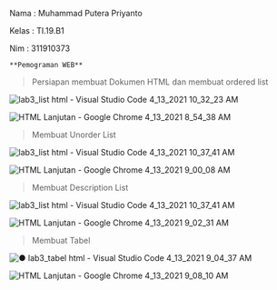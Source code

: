 Nama  : Muhammad Putera Priyanto

Kelas : TI.19.B1

Nim   : 311910373

    **Pemograman WEB**
   
> Persiapan membuat Dokumen HTML dan membuat ordered list

![lab3_list html - Visual Studio Code 4_13_2021 10_32_23 AM](https://user-images.githubusercontent.com/81774141/114492868-a6327a80-9c43-11eb-8fb4-c4ba53c9ba70.png)

![HTML Lanjutan - Google Chrome 4_13_2021 8_54_38 AM](https://user-images.githubusercontent.com/81774141/114492915-ba767780-9c43-11eb-8beb-caf180b09a46.png)

> Membuat Unorder List

![lab3_list html - Visual Studio Code 4_13_2021 10_37_41 AM](https://user-images.githubusercontent.com/81774141/114493645-155c9e80-9c45-11eb-8e78-154a41623315.png)

![HTML Lanjutan - Google Chrome 4_13_2021 9_00_08 AM](https://user-images.githubusercontent.com/81774141/114493805-67052900-9c45-11eb-8de5-c3ac2b02a99f.png)

>Membuat Description List

![lab3_list html - Visual Studio Code 4_13_2021 10_37_41 AM](https://user-images.githubusercontent.com/81774141/114493645-155c9e80-9c45-11eb-8e78-154a41623315.png)

![HTML Lanjutan - Google Chrome 4_13_2021 9_02_31 AM](https://user-images.githubusercontent.com/81774141/114493895-961b9a80-9c45-11eb-9910-4e89a450c4e2.png)

> Membuat Tabel 

![● lab3_tabel html - Visual Studio Code 4_13_2021 9_04_37 AM](https://user-images.githubusercontent.com/81774141/114494326-6325d680-9c46-11eb-8fcb-679560b03e97.png)

![HTML Lanjutan - Google Chrome 4_13_2021 9_08_10 AM](https://user-images.githubusercontent.com/81774141/114494351-6de06b80-9c46-11eb-86af-c6edce292024.png)

